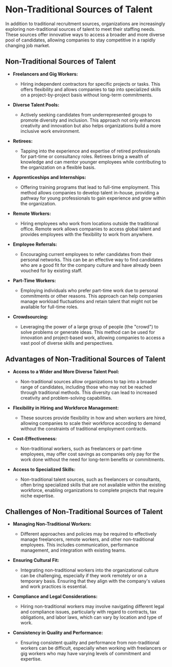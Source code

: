 # Non-Traditional Sources of Talent

In addition to traditional recruitment sources, organizations are increasingly exploring non-traditional sources of talent to meet their staffing needs. These sources offer innovative ways to access a broader and more diverse pool of candidates, allowing companies to stay competitive in a rapidly changing job market.

## Non-Traditional Sources of Talent

- **Freelancers and Gig Workers:** 
   - Hiring independent contractors for specific projects or tasks. This offers flexibility and allows companies to tap into specialized skills on a project-by-project basis without long-term commitments.
  
- **Diverse Talent Pools:** 
   - Actively seeking candidates from underrepresented groups to promote diversity and inclusion. This approach not only enhances creativity and innovation but also helps organizations build a more inclusive work environment.

- **Retirees:** 
   - Tapping into the experience and expertise of retired professionals for part-time or consultancy roles. Retirees bring a wealth of knowledge and can mentor younger employees while contributing to the organization on a flexible basis.

- **Apprenticeships and Internships:** 
   - Offering training programs that lead to full-time employment. This method allows companies to develop talent in-house, providing a pathway for young professionals to gain experience and grow within the organization.

- **Remote Workers:**
   - Hiring employees who work from locations outside the traditional office. Remote work allows companies to access global talent and provides employees with the flexibility to work from anywhere.

- **Employee Referrals:** 
   - Encouraging current employees to refer candidates from their personal networks. This can be an effective way to find candidates who are a good fit for the company culture and have already been vouched for by existing staff.

- **Part-Time Workers:** 
   - Employing individuals who prefer part-time work due to personal commitments or other reasons. This approach can help companies manage workload fluctuations and retain talent that might not be available for full-time roles.

- **Crowdsourcing:** 
   - Leveraging the power of a large group of people (the "crowd") to solve problems or generate ideas. This method can be used for innovation and project-based work, allowing companies to access a vast pool of diverse skills and perspectives.

## Advantages of Non-Traditional Sources of Talent

- **Access to a Wider and More Diverse Talent Pool:**
   - Non-traditional sources allow organizations to tap into a broader range of candidates, including those who may not be reached through traditional methods. This diversity can lead to increased creativity and problem-solving capabilities.

- **Flexibility in Hiring and Workforce Management:**
   - These sources provide flexibility in how and when workers are hired, allowing companies to scale their workforce according to demand without the constraints of traditional employment contracts.

- **Cost-Effectiveness:**
   - Non-traditional workers, such as freelancers or part-time employees, may offer cost savings as companies only pay for the work done without the need for long-term benefits or commitments.

- **Access to Specialized Skills:**
   - Non-traditional talent sources, such as freelancers or consultants, often bring specialized skills that are not available within the existing workforce, enabling organizations to complete projects that require niche expertise.

## Challenges of Non-Traditional Sources of Talent

- **Managing Non-Traditional Workers:**
   - Different approaches and policies may be required to effectively manage freelancers, remote workers, and other non-traditional employees. This includes communication, performance management, and integration with existing teams.

- **Ensuring Cultural Fit:**
   - Integrating non-traditional workers into the organizational culture can be challenging, especially if they work remotely or on a temporary basis. Ensuring that they align with the company's values and work practices is essential.

- **Compliance and Legal Considerations:**
   - Hiring non-traditional workers may involve navigating different legal and compliance issues, particularly with regard to contracts, tax obligations, and labor laws, which can vary by location and type of work.

- **Consistency in Quality and Performance:**
   - Ensuring consistent quality and performance from non-traditional workers can be difficult, especially when working with freelancers or gig workers who may have varying levels of commitment and expertise.



